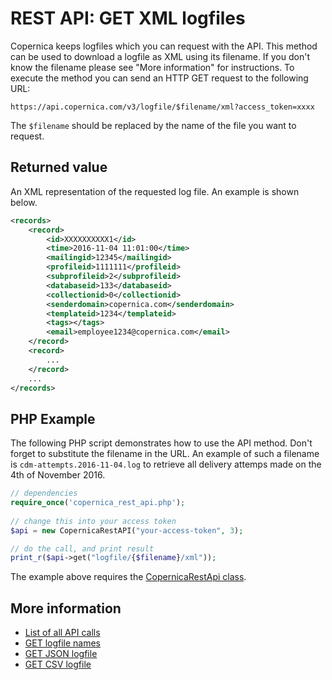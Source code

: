 # REST API: GET XML logfiles

Copernica keeps logfiles which you can request with the API. This method 
can be used to download a logfile as XML using its filename. If you don't 
know the filename please see "More information" for instructions. To 
execute the method you can send an HTTP GET request to the following URL:

`https://api.copernica.com/v3/logfile/$filename/xml?access_token=xxxx`

The `$filename` should be replaced by the name of the file you want to request.

## Returned value

An XML representation of the requested log file. An example is shown below.

```xml
<records>
    <record>
        <id>XXXXXXXXXX1</id>
        <time>2016-11-04 11:01:00</time>
        <mailingid>12345</mailingid>
        <profileid>1111111</profileid>
        <subprofileid>2</subprofileid>
        <databaseid>133</databaseid>
        <collectionid>0</collectionid>
        <senderdomain>copernica.com</senderdomain>
        <templateid>1234</templateid>
        <tags></tags>
        <email>employee1234@copernica.com</email>
    </record>
    <record>
        ...
    </record>
    ...
</records>
```

## PHP Example

The following PHP script demonstrates how to use the API method. Don't forget 
to substitute the filename in the URL. An example of such a filename is 
`cdm-attempts.2016-11-04.log` to retrieve all delivery attemps made on the 4th 
of November 2016.

```php
// dependencies
require_once('copernica_rest_api.php');
   
// change this into your access token
$api = new CopernicaRestAPI("your-access-token", 3);

// do the call, and print result
print_r($api->get("logfile/{$filename}/xml"));
```

The example above requires the [CopernicaRestApi class](rest-php).

## More information

* [List of all API calls](rest-api)
* [GET logfile names](rest-get-logfiles-names)
* [GET JSON logfile](rest-get-logfiles-json)
* [GET CSV logfile](rest-get-logfiles-csv)
